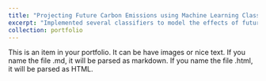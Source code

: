 ```yaml
---
title: "Projecting Future Carbon Emissions using Machine Learning Classifiers"
excerpt: "Implemented several classifiers to model the effects of future changes in U.S. light-duty vehicles on carbon emission levels<br/><img src='/images/aiml.jpeg'>"
collection: portfolio
---
```


This is an item in your portfolio. It can be have images or nice text. If you name the file .md, it will be parsed as markdown. If you name the file .html, it will be parsed as HTML. 